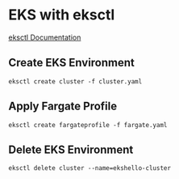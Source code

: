 # EKS with eksctl

[eksctl Documentation](https://eksctl.io/)

## Create EKS Environment

```
eksctl create cluster -f cluster.yaml
```

## Apply Fargate Profile

```
eksctl create fargateprofile -f fargate.yaml
```

## Delete EKS Environment

```
eksctl delete cluster --name=ekshello-cluster
```